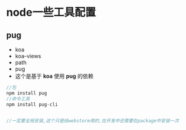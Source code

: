 # node一些工具配置

## pug

- koa
- koa-views
- path
- pug
- 这个是基于 **koa** 使用 **pug** 的依赖

```js
//包
npm install pug 
//命令工具
npm install pug-cli


//一定要全局安装,这个只是给webstorm用的,在开发中还需要在package中安装一次
```


